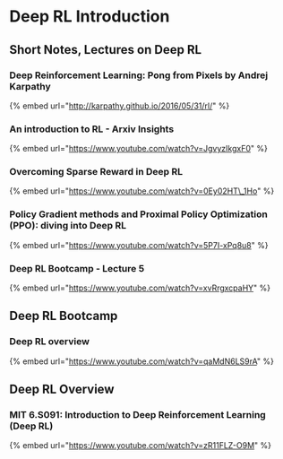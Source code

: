 # Deep RL Introduction

## Short Notes, Lectures  on Deep RL

### Deep Reinforcement Learning: Pong from Pixels by Andrej Karpathy

{% embed url="http://karpathy.github.io/2016/05/31/rl/" %}

### An introduction to RL - Arxiv Insights

{% embed url="https://www.youtube.com/watch?v=JgvyzIkgxF0" %}

### Overcoming Sparse Reward in Deep RL

{% embed url="https://www.youtube.com/watch?v=0Ey02HT\_1Ho" %}

### Policy Gradient methods and Proximal Policy Optimization \(PPO\): diving into Deep RL

{% embed url="https://www.youtube.com/watch?v=5P7I-xPq8u8" %}

### Deep RL Bootcamp - Lecture 5

{% embed url="https://www.youtube.com/watch?v=xvRrgxcpaHY" %}

## Deep RL Bootcamp 

### Deep RL overview

{% embed url="https://www.youtube.com/watch?v=qaMdN6LS9rA" %}

## Deep RL Overview

### MIT 6.S091: Introduction to Deep Reinforcement Learning \(Deep RL\)

{% embed url="https://www.youtube.com/watch?v=zR11FLZ-O9M" %}





